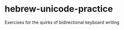 hebrew-unicode-practice
=======================

Exercises for the quirks of bidirectional keyboard writing
